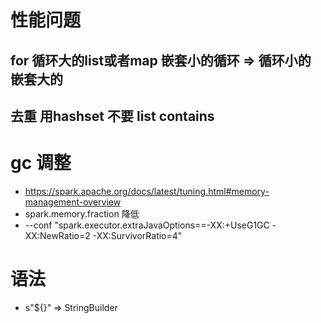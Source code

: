 # 性能问题
##  for 循环大的list或者map 嵌套小的循环  => 循环小的 嵌套大的
##  去重 用hashset 不要 list contains

#   gc 调整
*   https://spark.apache.org/docs/latest/tuning.html#memory-management-overview
*   spark.memory.fraction 降低
*   --conf "spark.executor.extraJavaOptions==-XX:+UseG1GC -XX:NewRatio=2 -XX:SurvivorRatio=4"

#  语法
* s"${}" => StringBuilder
